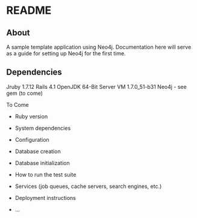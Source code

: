 README
===

About
---
A sample template application using Neo4j. Documentation here will serve as a guide for setting up Neo4j for the first time.

Dependencies
---
Jruby 1.7.12
Rails 4.1
OpenJDK 64-Bit Server VM 1.7.0_51-b31
Neo4j - see gem (to come)

To Come

* Ruby version

* System dependencies

* Configuration

* Database creation

* Database initialization

* How to run the test suite

* Services (job queues, cache servers, search engines, etc.)

* Deployment instructions

* ...